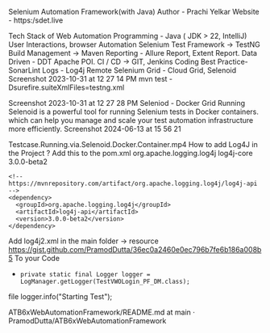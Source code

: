 Selenium Automation Framework(with Java)
Author - Prachi Yelkar Website - https:/sdet.live

Tech Stack of Web Automation
Programming - Java ( JDK > 22, IntelliJ)
User Interactions, browser Automation Selenium
Test Framework -> TestNG
Build Management -> Maven
Reporting - Allure Report, Extent Report.
Data Driven - DDT Apache POI.
CI / CD -> GIT, Jenkins
Coding Best Practice- SonarLint
Logs - Log4j
Remote Selenium Grid - Cloud Grid, Selenoid
Screenshot 2023-10-31 at 12 27 14 PM
mvn test -Dsurefire.suiteXmlFiles=testng.xml

Screenshot 2023-10-31 at 12 27 28 PM
Seleniod - Docker Grid Running
Selenoid is a powerful tool for running Selenium tests in Docker containers.
which can help you manage and scale your test automation infrastructure more efficiently.
Screenshot 2024-06-13 at 15 56 21

Testcase.Running.via.Selenoid.Docker.Container.mp4
How to add Log4J in the Project ?
Add this to the pom.xml
<groupId>org.apache.logging.log4j</groupId>
<artifactId>log4j-core</artifactId>
<version>3.0.0-beta2</version>
</dependency>

    <!-- https://mvnrepository.com/artifact/org.apache.logging.log4j/log4j-api -->
    <dependency>
      <groupId>org.apache.logging.log4j</groupId>
      <artifactId>log4j-api</artifactId>
      <version>3.0.0-beta2</version>
    </dependency> 
Add log4j2.xml in the main folder -> resource
https://gist.github.com/PramodDutta/36ec0a2460e0ec796b7fe6b186a008b5
To your Code
-     private static final Logger logger = LogManager.getLogger(TestVWOLogin_PF_DM.class);

file
logger.info("Starting Test");

ATB6xWebAutomationFramework/README.md at main · PramodDutta/ATB6xWebAutomationFramework